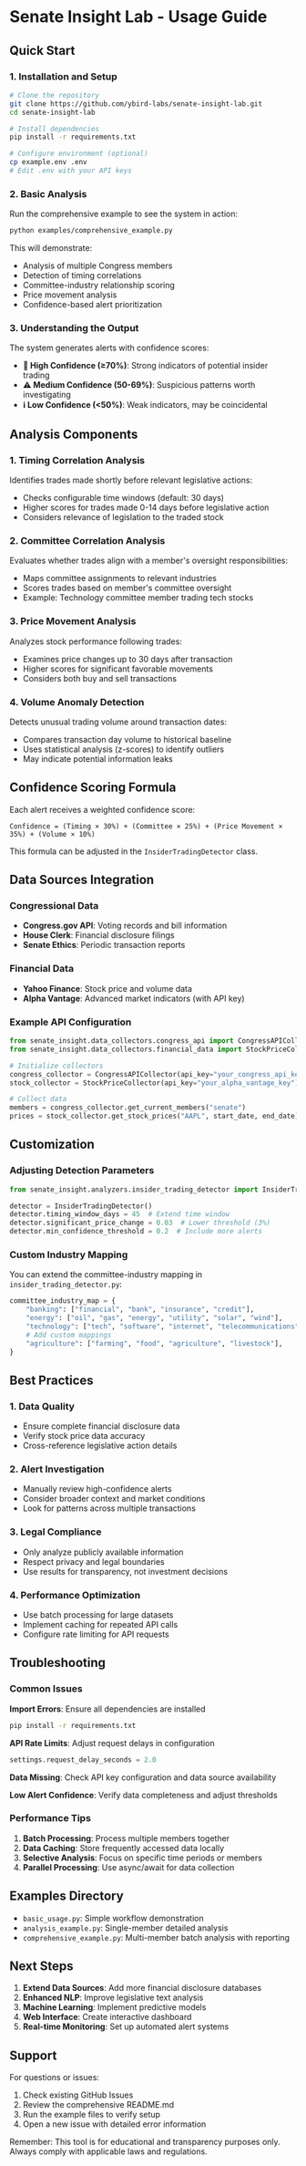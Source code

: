 # Senate Insight Lab - Usage Guide

## Quick Start

### 1. Installation and Setup

```bash
# Clone the repository
git clone https://github.com/ybird-labs/senate-insight-lab.git
cd senate-insight-lab

# Install dependencies
pip install -r requirements.txt

# Configure environment (optional)
cp example.env .env
# Edit .env with your API keys
```

### 2. Basic Analysis

Run the comprehensive example to see the system in action:

```bash
python examples/comprehensive_example.py
```

This will demonstrate:
- Analysis of multiple Congress members
- Detection of timing correlations
- Committee-industry relationship scoring
- Price movement analysis
- Confidence-based alert prioritization

### 3. Understanding the Output

The system generates alerts with confidence scores:
- **🚨 High Confidence (≥70%)**: Strong indicators of potential insider trading
- **⚠️ Medium Confidence (50-69%)**: Suspicious patterns worth investigating
- **ℹ️ Low Confidence (<50%)**: Weak indicators, may be coincidental

## Analysis Components

### 1. Timing Correlation Analysis
Identifies trades made shortly before relevant legislative actions:
- Checks configurable time windows (default: 30 days)
- Higher scores for trades made 0-14 days before legislative action
- Considers relevance of legislation to the traded stock

### 2. Committee Correlation Analysis
Evaluates whether trades align with a member's oversight responsibilities:
- Maps committee assignments to relevant industries
- Scores trades based on member's committee oversight
- Example: Technology committee member trading tech stocks

### 3. Price Movement Analysis
Analyzes stock performance following trades:
- Examines price changes up to 30 days after transaction
- Higher scores for significant favorable movements
- Considers both buy and sell transactions

### 4. Volume Anomaly Detection
Detects unusual trading volume around transaction dates:
- Compares transaction day volume to historical baseline
- Uses statistical analysis (z-scores) to identify outliers
- May indicate potential information leaks

## Confidence Scoring Formula

Each alert receives a weighted confidence score:
```
Confidence = (Timing × 30%) + (Committee × 25%) + (Price Movement × 35%) + (Volume × 10%)
```

This formula can be adjusted in the `InsiderTradingDetector` class.

## Data Sources Integration

### Congressional Data
- **Congress.gov API**: Voting records and bill information
- **House Clerk**: Financial disclosure filings
- **Senate Ethics**: Periodic transaction reports

### Financial Data
- **Yahoo Finance**: Stock price and volume data
- **Alpha Vantage**: Advanced market indicators (with API key)

### Example API Configuration
```python
from senate_insight.data_collectors.congress_api import CongressAPICollector
from senate_insight.data_collectors.financial_data import StockPriceCollector

# Initialize collectors
congress_collector = CongressAPICollector(api_key="your_congress_api_key")
stock_collector = StockPriceCollector(api_key="your_alpha_vantage_key")

# Collect data
members = congress_collector.get_current_members("senate")
prices = stock_collector.get_stock_prices("AAPL", start_date, end_date)
```

## Customization

### Adjusting Detection Parameters

```python
from senate_insight.analyzers.insider_trading_detector import InsiderTradingDetector

detector = InsiderTradingDetector()
detector.timing_window_days = 45  # Extend time window
detector.significant_price_change = 0.03  # Lower threshold (3%)
detector.min_confidence_threshold = 0.2  # Include more alerts
```

### Custom Industry Mapping

You can extend the committee-industry mapping in `insider_trading_detector.py`:

```python
committee_industry_map = {
    "banking": ["financial", "bank", "insurance", "credit"],
    "energy": ["oil", "gas", "energy", "utility", "solar", "wind"],
    "technology": ["tech", "software", "internet", "telecommunications"],
    # Add custom mappings
    "agriculture": ["farming", "food", "agriculture", "livestock"],
}
```

## Best Practices

### 1. Data Quality
- Ensure complete financial disclosure data
- Verify stock price data accuracy
- Cross-reference legislative action details

### 2. Alert Investigation
- Manually review high-confidence alerts
- Consider broader context and market conditions
- Look for patterns across multiple transactions

### 3. Legal Compliance
- Only analyze publicly available information
- Respect privacy and legal boundaries
- Use results for transparency, not investment decisions

### 4. Performance Optimization
- Use batch processing for large datasets
- Implement caching for repeated API calls
- Configure rate limiting for API requests

## Troubleshooting

### Common Issues

**Import Errors**: Ensure all dependencies are installed
```bash
pip install -r requirements.txt
```

**API Rate Limits**: Adjust request delays in configuration
```python
settings.request_delay_seconds = 2.0
```

**Data Missing**: Check API key configuration and data source availability

**Low Alert Confidence**: Verify data completeness and adjust thresholds

### Performance Tips

1. **Batch Processing**: Process multiple members together
2. **Data Caching**: Store frequently accessed data locally
3. **Selective Analysis**: Focus on specific time periods or members
4. **Parallel Processing**: Use async/await for data collection

## Examples Directory

- `basic_usage.py`: Simple workflow demonstration
- `analysis_example.py`: Single-member detailed analysis
- `comprehensive_example.py`: Multi-member batch analysis with reporting

## Next Steps

1. **Extend Data Sources**: Add more financial disclosure databases
2. **Enhanced NLP**: Improve legislative text analysis
3. **Machine Learning**: Implement predictive models
4. **Web Interface**: Create interactive dashboard
5. **Real-time Monitoring**: Set up automated alert systems

## Support

For questions or issues:
1. Check existing GitHub Issues
2. Review the comprehensive README.md
3. Run the example files to verify setup
4. Open a new issue with detailed error information

Remember: This tool is for educational and transparency purposes only. Always comply with applicable laws and regulations.